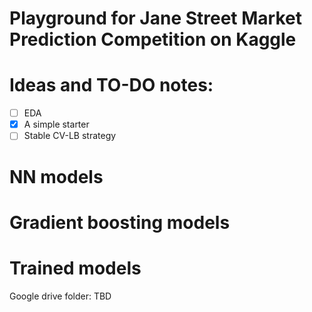 # Playground for Jane Street Market Prediction Competition on Kaggle

# Ideas and TO-DO notes:
- [ ] EDA
- [x] A simple starter
- [ ] Stable CV-LB strategy

# NN models

# Gradient boosting models

# Trained models
Google drive folder: TBD